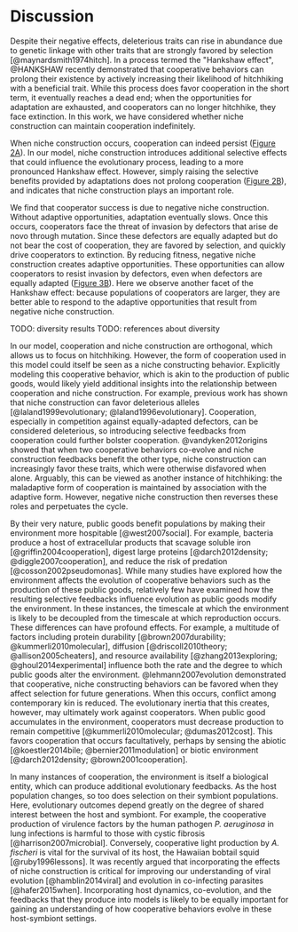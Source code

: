 
# Discussion

Despite their negative effects, deleterious traits can rise in abundance due to genetic linkage with other traits that are strongly favored by selection [@maynardsmith1974hitch].
In a process termed the "Hankshaw effect", @HANKSHAW recently demonstrated that cooperative behaviors can prolong their existence by actively increasing their likelihood of hitchhiking with a beneficial trait.
While this process does favor cooperation in the short term, it eventually reaches a dead end; when the opportunities for adaptation are exhausted, and cooperators can no longer hitchhike, they face extinction.
In this work, we have considered whether niche construction can maintain cooperation indefinitely.

When niche construction occurs, cooperation can indeed persist ([Figure 2A](#fig2)).
In our model, niche construction introduces additional selective effects that could influence the evolutionary process, leading to a more pronounced Hankshaw effect.
However, simply raising the selective benefits provided by adaptations does not prolong cooperation ([Figure 2B](#fig2)), and indicates that niche construction plays an important role.

We find that cooperator success is due to negative niche construction.
Without adaptive opportunities, adaptation eventually slows.
Once this occurs, cooperators face the threat of invasion by defectors that arise de novo through mutation.
Since these defectors are equally adapted but do not bear the cost of cooperation, they are favored by selection, and quickly drive cooperators to extinction.
By reducing fitness, negative niche construction creates adaptive opportunities.
These opportunities can allow cooperators to resist invasion by defectors, even when defectors are equally adapted ([Figure 3B](#fig3)).
Here we observe another facet of the Hankshaw effect: because populations of cooperators are larger, they are better able to respond to the adaptive opportunities that result from negative niche construction.

TODO: diversity results
TODO: references about diversity


In our model, cooperation and niche construction are orthogonal, which allows us to focus on hitchhiking.
However, the form of cooperation used in this model could itself be seen as a niche constructing behavior.
Explicitly modeling this cooperative behavior, which is akin to the production of public goods, would likely yield additional insights into the relationship between cooperation and niche construction.
For example, previous work has shown that niche construction can favor deleterious alleles [@laland1999evolutionary; @laland1996evolutionary].
Cooperation, especially in competition against equally-adapted defectors, can be considered deleterious, so introducing selective feedbacks from cooperation could further bolster cooperation.
@vandyken2012origins showed that when two cooperative behaviors co-evolve and niche construction feedbacks benefit the other type, niche construction can increasingly favor these traits, which were otherwise disfavored when alone.
Arguably, this can be viewed as another instance of hitchhiking: the maladaptive form of cooperation is maintained by association with the adaptive form. However, negative niche construction then reverses these roles and perpetuates the cycle.

By their very nature, public goods benefit populations by making their environment more hospitable [@west2007social].
For example, bacteria produce a host of extracellular products that scavage soluble iron [@griffin2004cooperation], digest large proteins [@darch2012density; @diggle2007cooperation], and reduce the risk of predation [@cosson2002pseudomonas].
While many studies have explored how the environment affects the evolution of cooperative behaviors such as the production of these public goods, relatively few have examined how the resulting selective feedbacks influence evolution as public goods modify the environment.
In these instances, the timescale at which the environment is likely to be decoupled from the timescale at which reproduction occurs.
These differences can have profound effects.
For example, a multitude of factors including protein durability [@brown2007durability; @kummerli2010molecular], diffusion [@driscoll2010theory; @allison2005cheaters], and resource availability [@zhang2013exploring; @ghoul2014experimental] influence both the rate and the degree to which public goods alter the environment.
@lehmann2007evolution demonstrated that cooperative, niche constructing behaviors can be favored when they affect selection for future generations.
When this occurs, conflict among contemporary kin is reduced.
The evolutionary inertia that this creates, however, may ultimately work against cooperators.
When public good accumulates in the environment, cooperators must decrease production to remain competitive [@kummerli2010molecular; @dumas2012cost].
This favors cooperation that occurs facultatively, perhaps by sensing the abiotic [@koestler2014bile; @bernier2011modulation] or biotic environment [@darch2012density; @brown2001cooperation].

In many instances of cooperation, the environment is itself a biological entity, which can produce additional evolutionary feedbacks.
As the host population changes, so too does selection on their symbiont populations.
Here, evolutionary outcomes depend greatly on the degree of shared interest between the host and symbiont.
For example, the cooperative production of virulence factors by the human pathogen *P. aeruginosa* in lung infections is harmful to those with cystic fibrosis [@harrison2007microbial].
Conversely, cooperative light production by *A. fischeri* is vital for the survival of its host, the Hawaiian bobtail squid [@ruby1996lessons].
It was recently argued that incorporating the effects of niche construction is critical for improving our understanding of viral evolution [@hamblin2014viral] and evolution in co-infecting parasites [@hafer2015when].
Incorporating host dynamics, co-evolution, and the feedbacks that they produce into models is likely to be equally important for gaining an understanding of how cooperative behaviors evolve in these host-symbiont settings.

